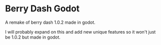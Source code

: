 # Berry Dash Godot

A remake of berry dash 1.0.2 made in godot.

I will probably expand on this and add new unique features so it won't just be 1.0.2 but made in godot.
